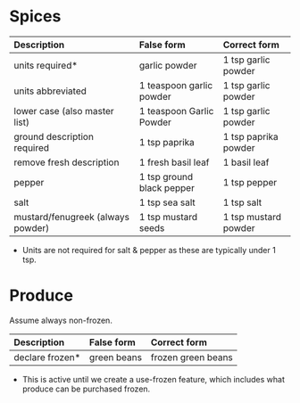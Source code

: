 # Spices
| Description                      | False form                | Correct form         |
|:-------------------------------- |:------------------------- |:-------------------- |
| units required*                  | garlic powder             | 1 tsp garlic powder  |
| units abbreviated                | 1 teaspoon garlic powder  | 1 tsp garlic powder  |
| lower case (also master list)    | 1 teaspoon Garlic Powder  | 1 tsp garlic powder  |
| ground description required      | 1 tsp paprika             | 1 tsp paprika powder |
| remove fresh description         | 1 fresh basil leaf        | 1 basil leaf         |
| pepper                           | 1 tsp ground black pepper | 1 tsp pepper         |
| salt                             | 1 tsp sea salt            | 1 tsp salt           |
| mustard/fenugreek (always powder)| 1 tsp mustard seeds       | 1 tsp mustard powder |

* Units are not required for salt & pepper as these are typically under 1 tsp.

# Produce
Assume always non-frozen.

| Description     | False form  | Correct form      |
|:----------------|:----------- |:------------------ |
| declare frozen* | green beans | frozen green beans |

* This is active until we create a use-frozen feature, which includes what produce can be purchased frozen.
